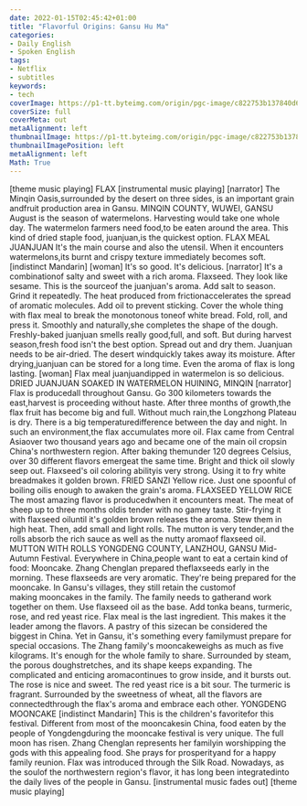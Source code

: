 ```yaml
---
date: 2022-01-15T02:45:42+01:00
title: "Flavorful Origins: Gansu Hu Ma"
categories:
- Daily English
- Spoken English
tags:
- Netflix
- subtitles
keywords:
- tech
coverImage: https://p1-tt.byteimg.com/origin/pgc-image/c822753b137840d681b91cb6efbddc63?from=pc
coverSize: full
coverMeta: out
metaAlignment: left
thumbnailImage: https://p1-tt.byteimg.com/origin/pgc-image/c822753b137840d681b91cb6efbddc63?from=pc
thumbnailImagePosition: left
metaAlignment: left
Math: True
---
```

<!--more-->
[theme music playing]
FLAX
[instrumental music playing]
[narrator] The Minqin Oasis,surrounded by the desert on three sides,
is an important grain andfruit production area in Gansu.
MINQIN COUNTY, WUWEI, GANSU
August is the season of watermelons.
Harvesting would take one whole day.
The watermelon farmers need food,to be eaten around the area.
This kind of dried staple food, juanjuan,is the quickest option.
FLAX MEAL JUANJUAN
It's the main course and also the utensil.
When it encounters watermelons,its burnt and crispy texture
immediately becomes soft.
[indistinct Mandarin]
[woman] It's so good.
It's delicious.
[narrator] It's a combinationof salty and sweet with a rich aroma.
Flaxseed. They look like sesame.
This is the sourceof the juanjuan's aroma.
Add salt to season.
Grind it repeatedly.
The heat produced from frictionaccelerates the spread
of aromatic molecules.
Add oil to prevent sticking.
Cover the whole thing with flax meal
to break the monotonous toneof white bread.
Fold, roll, and press it.
Smoothly and naturally,she completes the shape of the dough.
Freshly-baked juanjuan smells really good,full, and soft.
But during harvest season,fresh food isn't the best option.
Spread out and dry them.
Juanjuan needs to be air-dried.
The desert windquickly takes away its moisture.
After drying,juanjuan can be stored for a long time.
Even the aroma of flax is long lasting.
[woman] Flax meal juanjuandipped in watermelon is so delicious.
DRIED JUANJUAN SOAKED IN WATERMELON
HUINING, MINQIN
[narrator] Flax is producedall throughout Gansu.
Go 300 kilometers towards the east,harvest is proceeding without haste.
After three months of growth,the flax fruit has become big and full.
Without much rain,the Longzhong Plateau is dry.
There is a big temperaturedifference between the day and night.
In such an environment,the flax accumulates more oil.
Flax came from Central Asiaover two thousand years ago
and became one of the main oil cropsin China's northwestern region.
After baking themunder 120 degrees Celsius,
over 30 different flavors emergeat the same time.
Bright and thick oil slowly seep out.
Flaxseed's oil coloring abilityis very strong.
Using it to fry white breadmakes it golden brown.
FRIED SANZI
Yellow rice.
Just one spoonful of boiling oilis enough to awaken the grain's aroma.
FLAXSEED YELLOW RICE
The most amazing flavor is producedwhen it encounters meat.
The meat of sheep up to three months oldis tender with no gamey taste.
Stir-frying it with flaxseed oiluntil it's golden brown
releases the aroma.
Stew them in high heat.
Then, add small and light rolls.
The mutton is very tender,and the rolls absorb the rich sauce
as well as the nutty aromaof flaxseed oil.
MUTTON WITH ROLLS
YONGDENG COUNTY, LANZHOU, GANSU
Mid-Autumn Festival.
Everywhere in China,people want to eat a certain kind of food:
Mooncake.
Zhang Chenglan prepared theflaxseeds early in the morning.
These flaxseeds are very aromatic.
They're being prepared for the mooncake.
In Gansu's villages,
they still retain the customof making mooncakes in the family.
The family needs to gatherand work together on them.
Use flaxseed oil as the base.
Add tonka beans, turmeric, rose, and red yeast rice.
Flax meal is the last ingredient.
This makes it the leader among the flavors.
A pastry of this sizecan be considered the biggest in China.
Yet in Gansu,
it's something every familymust prepare for special occasions.
The Zhang family's mooncakeweighs as much as five kilograms.
It's enough for the whole family to share.
Surrounded by steam, the porous doughstretches, and its shape keeps expanding.
The complicated and enticing aromacontinues to grow inside,
and it bursts out.
The rose is nice and sweet.
The red yeast rice is a bit sour.
The turmeric is fragrant.
Surrounded by the sweetness of wheat,
all the flavors are connectedthrough the flax's aroma
and embrace each other.
YONGDENG MOONCAKE
[indistinct Mandarin]
This is the children's favoritefor this festival.
Different from most of the mooncakesin China,
food eaten by the people of Yongdengduring the mooncake festival
is very unique.
The full moon has risen.
Zhang Chenglan represents her familyin worshipping the gods
with this appealing food.
She prays for prosperityand for a happy family reunion.
Flax was introduced through the Silk Road.
Nowadays, as the soulof the northwestern region's flavor,
it has long been integratedinto the daily lives
of the people in Gansu.
[instrumental music fades out]
[theme music playing]
